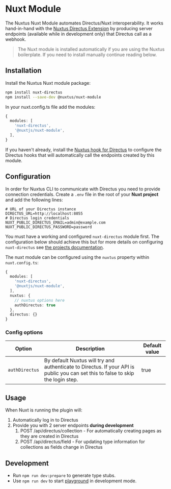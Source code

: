 # Nuxt Module

The Nuxtus Nuxt Module automates Directus/Nuxt interoperability. It works hand-in-hand with the [Nuxtus Directus Extension](directus-extension.md) by producing server endpoints (available while in development only) that Directus call as a webhook.

> The Nuxt module is installed automatically if you are using the Nuxtus boilerplate. If you need to install manually continue reading below.

## Installation

Install the Nuxtus Nuxt module package:

```bash	
npm install nuxt-directus
npm install --save-dev @nuxtus/nuxt-module
```

In your nuxt.config.ts file add the modules:

```typescript
{
  modules: [
    'nuxt-directus',
    '@nuxtjs/nuxt-module',
  ],
}
```

If you haven't already, install the [Nuxtus hook for Directus](directus-extension.md) to configure the Directus hooks that will automatically call the endpoints created by this module.

## Configuration

In order for Nuxtus CLI to communicate with Directus you need to provide connection credentials. Create a `.env` file in the root of your **Nuxt project** and add the following lines:

```env
# URL of your Directus instance
DIRECTUS_URL=http://localhost:8055
# Directus login credentials
NUXT_PUBLIC_DIRECTUS_EMAIL=admin@example.com
NUXT_PUBLIC_DIRECTUS_PASSWORD=password
```

You must have a working and configured `nuxt-directus` module first. The configuration below should achieve this but for more details on configuring `nuxt-directus` see [the projects documentation](https://www.npmjs.com/package/nuxt-directus).

The nuxt module can be configured using the `nuxtus` property within `nuxt.config.ts`:

```typescript
{
  modules: [
    'nuxt-directus',
    '@nuxtjs/nuxt-module',
  ],
  nuxtus: {
    // nuxtus options here
	authDirectus: true
  },
  directus: {}
}
```

### Config options


| Option                              | Description                       | Default value                   |
|-----------------------------------|-----------------------------------|-----------------------------------|
| `authDirectus`                            | By default Nuxtus will try and authenticate to Directus. If your API is public you can set this to false to skip the login step.       | true

## Usage

When Nuxt is running the plugin will:

1. Automatically log in to Directus
2. Provide you with 2 server endpoints **during development**
   1. POST /api/directus/collection - For automatically creating pages as they are created in Directus
   2. POST /api/directus/field - For updating type information for collections as fields change in Directus

## Development

- Run `npm run dev:prepare` to generate type stubs.
- Use `npm run dev` to start [playground](./playground) in development mode.


